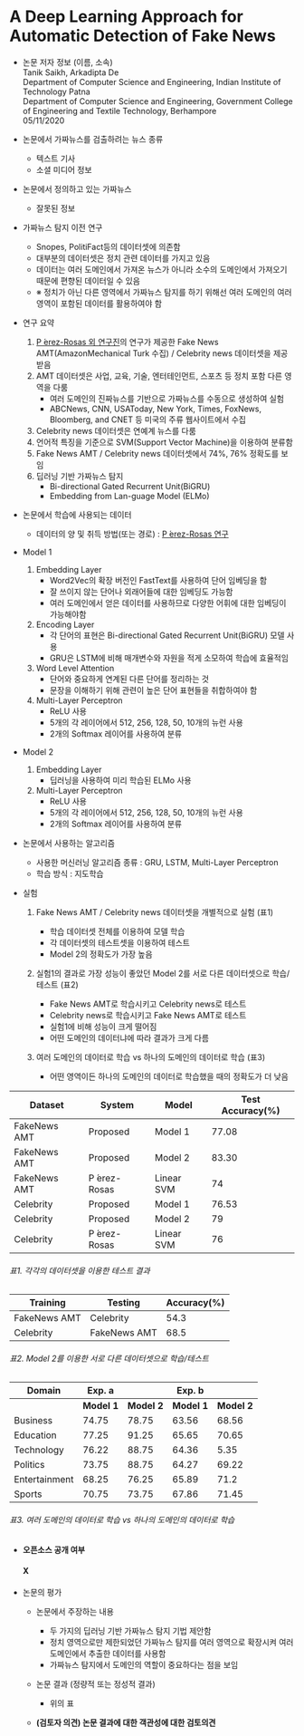 # A Deep Learning Approach for Automatic Detection of Fake News

* 논문 저자 정보 (이름, 소속)   
Tanik Saikh, Arkadipta De   
Department of Computer Science and Engineering, Indian Institute of Technology Patna   
Department of Computer Science and Engineering, Government College of Engineering and Textile Technology, Berhampore   
05/11/2020    

* 논문에서 가짜뉴스를 검출하려는 뉴스 종류   
  * 텍스트 기사
  * 소셜 미디어 정보
     
* 논문에서 정의하고 있는 가짜뉴스   
  * 잘못된 정보
  
* 가짜뉴스 탐지 이전 연구
  - Snopes, PolitiFact등의 데이터셋에 의존함
  - 대부분의 데이터셋은 정치 관련 데이터를 가지고 있음
  - 데이터는 여러 도메인에서 가져온 뉴스가 아니라 소수의 도메인에서 가져오기 때문에 편향된 데이터일 수 있음
  - ※ 정치가 아닌 다른 영역에서 가짜뉴스 탐지를 하기 위해선 여러 도메인의 여러 영역이 포함된 데이터를 활용하여야 함
  
* 연구 요약
  1. [P ́erez-Rosas 외 연구진](https://www.aclweb.org/anthology/C18-1287/)의 연구가 제공한 Fake News AMT(AmazonMechanical Turk 수집) / Celebrity news 데이터셋을 제공받음
  2. AMT 데이터셋은 사업, 교육, 기술, 엔터테인먼트, 스포츠 등 정치 포함 다른 영역을 다룸
      - 여러 도메인의 진짜뉴스를 기반으로 가짜뉴스를 수동으로 생성하여 실험
      - ABCNews, CNN, USAToday, New York, Times, FoxNews, Bloomberg, and CNET 등 미국의 주류 웹사이트에서 수집
  3. Celebrity news 데이터셋은 연예계 뉴스를 다룸
  4. 언어적 특징을 기준으로 SVM(Support Vector Machine)을 이용하여 분류함
  5. Fake News AMT / Celebrity news 데이터셋에서 74%, 76% 정확도를 보임
  6. 딥러닝 기반 가짜뉴스 탐지   
      - Bi-directional Gated Recurrent Unit(BiGRU)   
      - Embedding from Lan-guage Model (ELMo)
  
* 논문에서 학습에 사용되는 데이터
  - 데이터의 양 및 취득 방법(또는 경로) : [P ́erez-Rosas 연구](https://www.aclweb.org/anthology/C18-1287/)

* Model 1
  1. Embedding Layer
      - Word2Vec의 확장 버전인 FastText를 사용하여 단어 임베딩을 함
      - 잘 쓰이지 않는 단어나 외래어들에 대한 임베딩도 가능함
      - 여러 도메인에서 얻은 데이터를 사용하므로 다양한 어휘에 대한 임베딩이 가능해야함
  2. Encoding Layer
      - 각 단어의 표현은 Bi-directional Gated Recurrent Unit(BiGRU) 모델 사용
      - GRU은 LSTM에 비해 매개변수와 자원을 적게 소모하여 학습에 효율적임
  3. Word Level Attention
      - 단어와 중요하게 연계된 다른 단어를 정리하는 것
      - 문장을 이해하기 위해 관련이 높은 단어 표현들을 취합하여야 함
  4. Multi-Layer Perceptron
      - ReLU 사용
      - 5개의 각 레이어에서 512, 256, 128, 50, 10개의 뉴런 사용
      - 2개의 Softmax 레이어를 사용하여 분류

* Model 2
  1. Embedding Layer
      - 딥러닝을 사용하여 미리 학습된 ELMo 사용
  2. Multi-Layer Perceptron
      - ReLU 사용
      - 5개의 각 레이어에서 512, 256, 128, 50, 10개의 뉴런 사용
      - 2개의 Softmax 레이어를 사용하여 분류

      
* 논문에서 사용하는 알고리즘
  - 사용한 머신러닝 알고리즘 종류 : GRU, LSTM, Multi-Layer Perceptron
  - 학습 방식 : 지도학습

* 실험
  1. Fake News AMT / Celebrity news 데이터셋을 개별적으로 실험 (표1)
      - 학습 데이터셋 전체를 이용하여 모델 학습
      - 각 데이터셋의 테스트셋을 이용하여 테스트
      - Model 2의 정확도가 가장 높음
      
  2. 실험1의 결과로 가장 성능이 좋았던 Model 2를 서로 다른 데이터셋으로 학습/테스트 (표2)
      - Fake News AMT로 학습시키고 Celebrity news로 테스트
      - Celebrity news로 학습시키고 Fake News AMT로 테스트
      - 실험1에 비해 성능이 크게 떨어짐
      - 어떤 도메인의 데이터냐에 따라 결과가 크게 다름
      
      
  3. 여러 도메인의 데이터로 학습 vs 하나의 도메인의 데이터로 학습 (표3)
      - 어떤 영역이든 하나의 도메인의 데이터로 학습했을 때의 정확도가 더 낮음

| Dataset | System | Model | Test Accuracy(%) |
|---|---|---|---|
|FakeNews AMT|Proposed|Model 1|77.08|
|FakeNews AMT|Proposed|Model 2|83.30|
|FakeNews AMT|P ́erez-Rosas|Linear SVM|74|
|Celebrity|Proposed|Model 1|76.53|
|Celebrity|Proposed|Model 2|79|
|Celebrity|P ́erez-Rosas|Linear SVM|76|
###### 표1. 각각의 데이터셋을 이용한 테스트 결과   

| Training | Testing | Accuracy(%) |
|---|---|---|
|FakeNews AMT|Celebrity|54.3|
|Celebrity|FakeNews AMT|68.5|
###### 표2. Model 2를 이용한 서로 다른 데이터셋으로 학습/테스트 

| Domain | Exp. a || Exp. b ||
|---|---|---|---|---|
|| **Model 1** | **Model 2** | **Model 1** | **Model 2** |
|Business|74.75|78.75|63.56|68.56|
|Education|77.25|91.25|65.65|70.65|
|Technology|76.22|88.75|64.36|5.35|
|Politics|73.75|88.75|64.27|69.22|
|Entertainment|68.25|76.25|65.89|71.2|
|Sports|70.75|73.75|67.86|71.45|
###### 표3. 여러 도메인의 데이터로 학습 vs 하나의 도메인의 데이터로 학습


  
* **오픈소스 공개 여부**     
   #### X
   
* 논문의 평가
  - 논문에서 주장하는 내용   
    - 두 가지의 딥러닝 기반 가짜뉴스 탐지 기법 제안함
    - 정치 영역으로만 제한되었던 가짜뉴스 탐지를 여러 영역으로 확장시켜 여러 도메인에서 추출한 데이터를 사용함
    - 가짜뉴스 탐지에서 도메인의 역할이 중요하다는 점을 보임 
  - 논문 결과 (정량적 또는 정성적 결과)
    - 위의 표
  
  - **(검토자 의견) 논문 결과에 대한 객관성에 대한 검토의견**    
